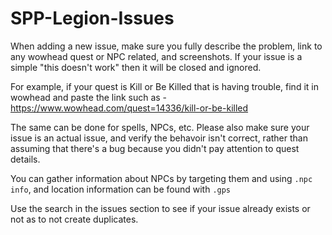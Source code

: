 # SPP-Legion-Issues

When adding a new issue, make sure you fully describe the problem, link to any wowhead quest or NPC related, and screenshots. If your issue is a simple "this doesn't work" then it will be closed and ignored.

For example, if your quest is Kill or Be Killed that is having trouble, find it in wowhead and paste the link such as - https://www.wowhead.com/quest=14336/kill-or-be-killed

The same can be done for spells, NPCs, etc. Please also make sure your issue is an actual issue, and verify the behavoir isn't correct, rather than assuming that there's a bug because you didn't pay attention to quest details.

You can gather information about NPCs by targeting them and using `.npc info`, and location information can be found with `.gps`

Use the search in the issues section to see if your issue already exists or not as to not create duplicates.
